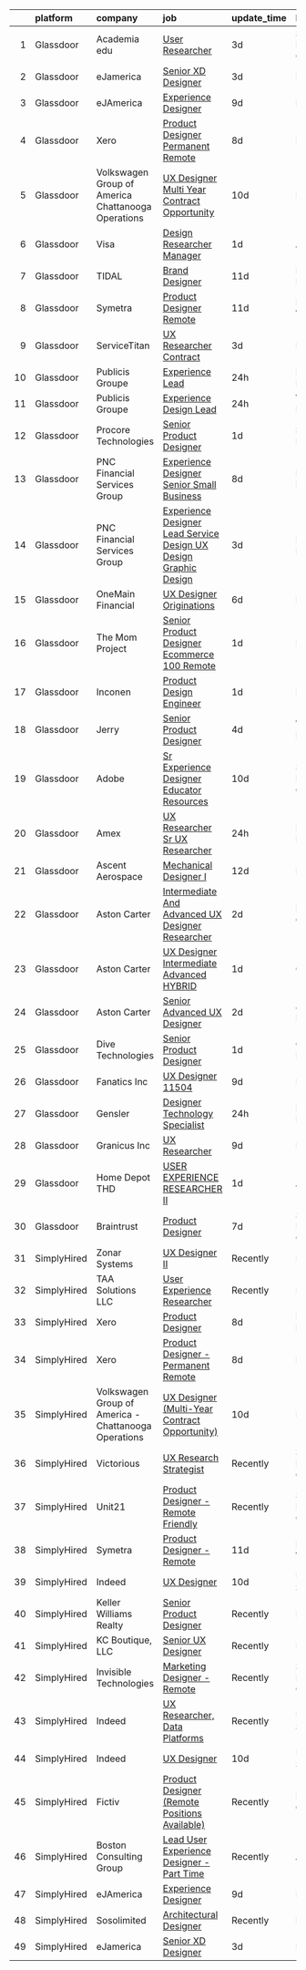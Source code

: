 

|    | platform    | company                                              | job                                                                                                                                                                                                                                                                                                                                                                                                                                                                                                                                                                                                                                                                                                                                                                                                                                                                                                                                                                                                                                                                                                                                                                                                                                                                                                                                                                                                                                                                                                                                                                                                                                                                                                                                                                                                                    | update_time   | location          |
|---:|:------------|:-----------------------------------------------------|:-----------------------------------------------------------------------------------------------------------------------------------------------------------------------------------------------------------------------------------------------------------------------------------------------------------------------------------------------------------------------------------------------------------------------------------------------------------------------------------------------------------------------------------------------------------------------------------------------------------------------------------------------------------------------------------------------------------------------------------------------------------------------------------------------------------------------------------------------------------------------------------------------------------------------------------------------------------------------------------------------------------------------------------------------------------------------------------------------------------------------------------------------------------------------------------------------------------------------------------------------------------------------------------------------------------------------------------------------------------------------------------------------------------------------------------------------------------------------------------------------------------------------------------------------------------------------------------------------------------------------------------------------------------------------------------------------------------------------------------------------------------------------------------------------------------------------|:--------------|:------------------|
|  1 | Glassdoor   | Academia edu                                         | [User Researcher](https://www.glassdoor.com/partner/jobListing.htm?pos=119&ao=1136043&s=58&guid=00000181329bf948a9f36c66b6c934bf&src=GD_JOB_AD&t=SR&vt=w&cs=1_e2b14653&cb=1654411492107&jobListingId=1007910214555&jrtk=3-0-1g4p9nudmr18m801-1g4p9nue3mfra800-2cfd38210a17fdc2-)                                                                                                                                                                                                                                                                                                                                                                                                                                                                                                                                                                                                                                                                                                                                                                                                                                                                                                                                                                                                                                                                                                                                                                                                                                                                                                                                                                                                                                                                                                                                       | 3d            | San Francisco, CA |
|  2 | Glassdoor   | eJamerica                                            | [Senior XD Designer](https://www.glassdoor.com/partner/jobListing.htm?pos=116&ao=1136043&s=58&guid=00000181329bf948a9f36c66b6c934bf&src=GD_JOB_AD&t=SR&vt=w&ea=1&cs=1_1b52f806&cb=1654411492107&jobListingId=1007910259550&jrtk=3-0-1g4p9nudmr18m801-1g4p9nue3mfra800-4de8757ff4c289de-)                                                                                                                                                                                                                                                                                                                                                                                                                                                                                                                                                                                                                                                                                                                                                                                                                                                                                                                                                                                                                                                                                                                                                                                                                                                                                                                                                                                                                                                                                                                               | 3d            | Remote            |
|  3 | Glassdoor   | eJAmerica                                            | [Experience Designer](https://www.glassdoor.com/partner/jobListing.htm?pos=113&ao=1136043&s=58&guid=00000181329bf948a9f36c66b6c934bf&src=GD_JOB_AD&t=SR&vt=w&ea=1&cs=1_8fb8e1c0&cb=1654411492106&jobListingId=1007895205737&jrtk=3-0-1g4p9nudmr18m801-1g4p9nue3mfra800-8c63d353db0b03fc-)                                                                                                                                                                                                                                                                                                                                                                                                                                                                                                                                                                                                                                                                                                                                                                                                                                                                                                                                                                                                                                                                                                                                                                                                                                                                                                                                                                                                                                                                                                                              | 9d            | Remote            |
|  4 | Glassdoor   | Xero                                                 | [Product Designer   Permanent Remote](https://www.glassdoor.com/partner/jobListing.htm?pos=103&ao=1110586&s=58&guid=00000181329bf948a9f36c66b6c934bf&src=GD_JOB_AD&t=SR&vt=w&cs=1_60406b35&cb=1654411492103&jobListingId=1007898486047&cpc=F583A5AE0DDDFE3A&jrtk=3-0-1g4p9nudmr18m801-1g4p9nue3mfra800-f2f100f052777533--6NYlbfkN0COvs0giDBQSZxCgxtGlP9F2rqb7f8qKMvTQKRfo9Z2aBBfdNwhT-PCbca6Tg6UbeNWPOI8UpbUnCP0bRMoor8izCLFcPIohwnjXbM8R6zPXSmSXrDrJSKTfyGTndsF_jFwnqa3Swqi-kSvnrD7H-NEaOZ44T-NVfjfzab5GpcG1xbEPZQwt9F_69UQ6xmQOIAtCamxdLAnzy1EmlDXiI_xywy0TpE3R-gIv4NmRsjhTKPxpM1j5Abkqpdz2CPh95yu4b9XQGhVp0TlBP7O515C9TeXg-L2tvZJyfCD0dNc_1xPAkk47rNIfU-jBHcO8JWlrMdCj7NxD4LDOacF_7oXsSWT_B83NtQTlj08LnFNWb01Gp-p_rEiDlZlTMQhJcGwJwtmpxKMwQfv9ulYOoipUP2EpkPoFaDent16c9yFw97IOMpRG9kdbLKjDww3S7aPKkT5B7nqYFxqsP7XcPidWu9VQrDUBkE5wreVzS4nJEy6CytbgO6QQ_HpTePTbSoZ5Zr_zVaqOkez5wxLKGxBxRkXpw_Zn2PkT9ioFcfc5K5sKqQz_JGKaAB6R8bLKhI%3D)                                                                                                                                                                                                                                                                                                                                                                                                                                                                                                                                                                                                                                                                                                                                                                                                                                                                                | 8d            | Remote            |
|  5 | Glassdoor   | Volkswagen Group of America   Chattanooga Operations | [UX Designer  Multi Year Contract Opportunity ](https://www.glassdoor.com/partner/jobListing.htm?pos=121&ao=1136043&s=58&guid=00000181329bf948a9f36c66b6c934bf&src=GD_JOB_AD&t=SR&vt=w&cs=1_1de63cd9&cb=1654411492107&jobListingId=1007893331255&jrtk=3-0-1g4p9nudmr18m801-1g4p9nue3mfra800-7fbc0297cae1dc83-)                                                                                                                                                                                                                                                                                                                                                                                                                                                                                                                                                                                                                                                                                                                                                                                                                                                                                                                                                                                                                                                                                                                                                                                                                                                                                                                                                                                                                                                                                                         | 10d           | Belmont, CA       |
|  6 | Glassdoor   | Visa                                                 | [Design Researcher Manager](https://www.glassdoor.com/partner/jobListing.htm?pos=127&ao=1136043&s=58&guid=00000181329bf948a9f36c66b6c934bf&src=GD_JOB_AD&t=SR&vt=w&cs=1_b1bf39fe&cb=1654411492107&jobListingId=1007917349849&jrtk=3-0-1g4p9nudmr18m801-1g4p9nue3mfra800-cd4432b7208d9e11-)                                                                                                                                                                                                                                                                                                                                                                                                                                                                                                                                                                                                                                                                                                                                                                                                                                                                                                                                                                                                                                                                                                                                                                                                                                                                                                                                                                                                                                                                                                                             | 1d            | Atlanta, GA       |
|  7 | Glassdoor   | TIDAL                                                | [Brand Designer](https://www.glassdoor.com/partner/jobListing.htm?pos=118&ao=1136043&s=58&guid=00000181329bf948a9f36c66b6c934bf&src=GD_JOB_AD&t=SR&vt=w&cs=1_d39ab44a&cb=1654411492107&jobListingId=1007891097548&jrtk=3-0-1g4p9nudmr18m801-1g4p9nue3mfra800-d0b78174f30ae43e-)                                                                                                                                                                                                                                                                                                                                                                                                                                                                                                                                                                                                                                                                                                                                                                                                                                                                                                                                                                                                                                                                                                                                                                                                                                                                                                                                                                                                                                                                                                                                        | 11d           | New York, NY      |
|  8 | Glassdoor   | Symetra                                              | [Product Designer   Remote](https://www.glassdoor.com/partner/jobListing.htm?pos=106&ao=1110586&s=58&guid=00000181329bf948a9f36c66b6c934bf&src=GD_JOB_AD&t=SR&vt=w&cs=1_ab793fad&cb=1654411492104&jobListingId=1007890104304&cpc=8795CF9063CD573D&jrtk=3-0-1g4p9nudmr18m801-1g4p9nue3mfra800-f8a1560b546af90e--6NYlbfkN0DxLmO7NH_YTtLbOIMvJFqJGEF88__vqD2fZF7JxivJ0azNiCTgnfJhqK52DTe9kl2sy2Dlv6DaoUwtD1lcr_VUFi9zcdkx3Vgtf6Scv7oJRIAsORZZM_Q14PVCLqqJPo9ZaklYuJ7u3dTNUxyS30Tn3zR7Og7ssC3dylhHyexP2mUbLR3MUUK46VIom_2a_AeuqoAs8sROaTQZLYXC5c4ujZeFjFREY_-6mFWdhZPPhLA4cK1OqkFKAA10A7jmeFU2jYfzcKjmwVNRGJDT_JNen7MzjcDVNArNsOHFAxgLBNX84ywzfnsNfPmrZHLGGDeIEb9FKFL4XeEz4ea4RJ-2NDc8Xa5wbBtdX8H3IQDWYQwrUFuP2WFzGxGgSANH1eRsfOoPP7VozsDM3laISWaJ0SX0YADopAIh0wTigQcqg6uKtGj9hsrgWLuPzAj8GtZ2xX8S3TYH79_Kpsr0As_x5b10Rs_Pou8wX8tvr1kjyHhy12chLTcUG0dBeCn8vPW50YyQ91ZOaPR56ngL8IcsVweGgKWQFincrSA6qzHKYuGB7qcQFRQ2rPSmmnMX04pmp3Vn-46T_Q%3D%3D)                                                                                                                                                                                                                                                                                                                                                                                                                                                                                                                                                                                                                                                                                                                                                                                                                                                                            | 11d           | Bellevue, WA      |
|  9 | Glassdoor   | ServiceTitan                                         | [UX Researcher  Contract ](https://www.glassdoor.com/partner/jobListing.htm?pos=125&ao=1136043&s=58&guid=00000181329bf948a9f36c66b6c934bf&src=GD_JOB_AD&t=SR&vt=w&cs=1_2309ed20&cb=1654411492107&jobListingId=1007910956872&jrtk=3-0-1g4p9nudmr18m801-1g4p9nue3mfra800-e0454abc20f9ca76-)                                                                                                                                                                                                                                                                                                                                                                                                                                                                                                                                                                                                                                                                                                                                                                                                                                                                                                                                                                                                                                                                                                                                                                                                                                                                                                                                                                                                                                                                                                                              | 3d            | Remote            |
| 10 | Glassdoor   | Publicis Groupe                                      | [Experience Lead](https://www.glassdoor.com/partner/jobListing.htm?pos=101&ao=1110586&s=58&guid=00000181329bf948a9f36c66b6c934bf&src=GD_JOB_AD&t=SR&vt=w&cs=1_d35d90e1&cb=1654411492103&jobListingId=1007918166408&cpc=5B877AD962FD223B&jrtk=3-0-1g4p9nudmr18m801-1g4p9nue3mfra800-fa75016c06805bbd--6NYlbfkN0D_XFSRfOpY7hhzl86VUrgfgdzYRVdqdkK81Ka1OFk9uvbkATakQEdFxwf6MddDW2ZNPLLnGB6q_kI1kYm_E4xoMz8ZHtbHg71t7MVqkSB4KLSFd2ql4PBY6rDT27Eu0MW0z25hIng6XZuZTRdyPhQHG9a8K_adut38i6Yn-xS5UlzdvG0ljWHp61s4nygVYOmSgy2aF1aNR0VkYrdSoSl3Vmq2fDugOcMduzugpdVr5SHFqoBfoMbApZMg59uvnFV3IjxdBVwVCqjzyLKn947L8AQXwC9PQdHRaVBqCvJzhxQO9hVUYNawkNXC2gzEwtr24Pb7e_AGcAyTOvT3qTjjXIGqadV22DWqKViceDEokN2jxQrt3uPLQchDgkPmyw7HjYOba4vJk6daVBtPo6a0sSIVCAF4tTpa7gRG5ndiwsej2V8tdrAKmJJh8NSjF-iU6ecw7_XpD6E6JoFRBFkekPLCwSOr1IeT9C_poiW1FPznYJ6GUyeCfbWZYGaV4mh-laz_nQObXcr-TQ9P5rFE0eLpP69UthYrZY6rMdwpVo0JsBvMlXNvWLVYQh04VkLAybCvyXci8UJgicPQmiV0)                                                                                                                                                                                                                                                                                                                                                                                                                                                                                                                                                                                                                                                                                                                                                                                                                                                                                  | 24h           | New York, NY      |
| 11 | Glassdoor   | Publicis Groupe                                      | [Experience Design Lead](https://www.glassdoor.com/partner/jobListing.htm?pos=102&ao=1110586&s=58&guid=00000181329bf948a9f36c66b6c934bf&src=GD_JOB_AD&t=SR&vt=w&cs=1_6b670c0f&cb=1654411492103&jobListingId=1007918166230&cpc=7F925F5888094D6A&jrtk=3-0-1g4p9nudmr18m801-1g4p9nue3mfra800-c61814b7dde63797--6NYlbfkN0D_XFSRfOpY7hhzl86VUrgfgdzYRVdqdkK81Ka1OFk9uvbkATakQEdFxwf6MddDW2ZNPLLnGB6q_ghuIVuFUOvcRMzYTtGXWZFIWjivLTnjgSALxiAoG46Wyb8WKE9M7OpAuOoeT6iIcFKftSh_WneDOymbN93uR1tBlPCur7vApX7M3qxQ-1L4222foreXzALkmGjhzxwMG8Q98MetG0aN27lZF5GfYXAmF8rbgHZ404MftYEpx9FHrO3W-NVibWUKOUbd0QJe9MKv0X8mBsAv57ghqjWYhf54RP_Obm_Mui9cGdmlJlER18kcOiIqdxp0TxfmhXwMvOMHymvn2BTvXPepVXjINfjDyGjRosr1Vdp0B-LsR41GckkPMf7jgOqobuNK3q3HrImhflH99UJ00OVnooo1t5AIRpcDO1YoAnm7WpuQZSq-kQoDKUXydCUO6SHmw04QhTo2e8u4hELMvJrTqcr8tYRk1Jc4tXODUXbEy_9ShQQbLxb_Bi5fSgaVTfu-zYRcZN_WFG4pgNT6S7Pk8wUxV06JW_0fc39EWmZHKJbOzgEizcSneje46YK8MQH0760pOvHu8dQKV7hXfq8L2GmmyXTuYhynA_T1_Oz-teCpfn-d2SMWoRiPUUs%3D)                                                                                                                                                                                                                                                                                                                                                                                                                                                                                                                                                                                                                                                                                                                                                                                                                             | 24h           | Washington, DC    |
| 12 | Glassdoor   | Procore Technologies                                 | [Senior Product Designer](https://www.glassdoor.com/partner/jobListing.htm?pos=130&ao=1136043&s=58&guid=00000181329bf948a9f36c66b6c934bf&src=GD_JOB_AD&t=SR&vt=w&ea=1&cs=1_97a082e0&cb=1654411492107&jobListingId=1007917345394&jrtk=3-0-1g4p9nudmr18m801-1g4p9nue3mfra800-b8a4e936e4d00249-)                                                                                                                                                                                                                                                                                                                                                                                                                                                                                                                                                                                                                                                                                                                                                                                                                                                                                                                                                                                                                                                                                                                                                                                                                                                                                                                                                                                                                                                                                                                          | 1d            | Santa Barbara, CA |
| 13 | Glassdoor   | PNC Financial Services Group                         | [Experience Designer Senior   Small Business](https://www.glassdoor.com/partner/jobListing.htm?pos=109&ao=1110586&s=58&guid=00000181329bf948a9f36c66b6c934bf&src=GD_JOB_AD&t=SR&vt=w&cs=1_4aaabb8b&cb=1654411492105&jobListingId=1007898489904&cpc=32EE424DE2B657EB&jrtk=3-0-1g4p9nudmr18m801-1g4p9nue3mfra800-0b6e9458dc5771be--6NYlbfkN0AMofH_6zXbiqn6xehDj89HQNfpf30LHk40Y3Yl5cZTpm-EXukPQNetNbgZyPcaSjnnT3XfE06LtZds3mBsuQ-BTNu2dTGXYDVYwklpSOcmtZA9pi-Ri-NdPDW1bWs5hw4qZOZHt7WUaIbQA38tbSj9ppXgh1lBS-W2OGO5lC8TS7Z2STiij-XAJpmKFjOfKCSRs2qqLWKjM8uKIhPe8yFelcMtqC27EtbFJxfE_FcYKH91oI1UHzG05c9VKHNBcD2XYvqN04xJq7UKmOr1O59grvuznVWBFG7Es5v4zE4mQqJiGDmg9j4Ht4osorooWDuRWNcVmk12sPGytW5WOVd3JJ6xhhkj8k_D3Kj8ZGExJMPwQ6hPoId-eXd7rpF9_lmJgTfTSganrnEfx3Y08rGQ1zXEpYgyD7Khl0RjU8sMiewd0C5FDsE6Bp-3yg_4oFvzOcBC00Vfg6BBuxrP6pB_azQXSJgLAIgKfoZTsxWzwzuwUUZ0cbKsvMA2FyMNEG2sg482_Mbvehz_qrLCMSYF4dbTdFjqBsR9D7wA7adukP8nFs6NNU8jsNpF7GFuY8NZtZxAp3OfMzZ-E_9aoCu0J0onUrV0fCOVknKg_K4uoVFt4GrQUVzsJOjWfXT0C_YjYutSW42hEYuan9N4lHw2EUtoCNRoLC4VMRi3rs2i7PjsFKCvYXfNXx3uOFTq2d98Abv0xCVibTXJ9nYxIWAKZgL7pkt8BtGKSCn_-zmOgwxTIlMgs5CPS4PhJ9aRw-rIu2ra4lHazJlVZOIOYUJ2ri2MZJ1qQQxgcTbXTtsWYA6FslaAzaglf8qlkuoiQdIJsbvdZiBgXjnpdm_dZpbyTg2hcV-DrVyzjxtwLIEpf2q0O-q_LHh5WD8c9Z0AXzrHC8Q7ihpVXgvot-sTCoq0nUhqnBD6gYxxe2Q5d3JGHv07KHye5tyrQrxR25vEnRRr1tVV5pKrHPxGzYlxmU5RW4LhgAzCF1e_QXvqB2FklhRvR_BULkOP4J4knnSaRg5KrAlHJJr-UHvd6Ch4NLTHeeSd_7_eynXCwftLvKJ_mu-hQcnEFRfzMCoXX6xGokHHwaSewYlaCvhcqSW31iTSvv8MgQeuj34Yxas-X5jReT7hhVlo1GE8T1I0kwrKukRBwp4X2E-nV1c0nSDOShWZE-YI4Y8sOJnBEVNW655CAi7i9huapGD1QqURXNsv1UO8gXnX9gsKfL6bQv64SP-u53Btewjz34bB5FwNR5EhafQoPcZhSGWUXoktakxo6FGEAVk5-gNOigBL1Oc10B0NR9m7Q7a_dyc%3D)                                                                                                        | 8d            | Pittsburgh, PA    |
| 14 | Glassdoor   | PNC Financial Services Group                         | [Experience Designer Lead  Service Design  UX Design  Graphic Design ](https://www.glassdoor.com/partner/jobListing.htm?pos=108&ao=1110586&s=58&guid=00000181329bf948a9f36c66b6c934bf&src=GD_JOB_AD&t=SR&vt=w&cs=1_17ec2402&cb=1654411492104&jobListingId=1007909811222&cpc=9DC6E4D8324653EE&jrtk=3-0-1g4p9nudmr18m801-1g4p9nue3mfra800-f660ea2f247f7b44--6NYlbfkN0AMofH_6zXbiqn6xehDj89HQNfpf30LHk40Y3Yl5cZTpm-EXukPQNetNbgZyPcaSjlzxCjcqXpKjNzFi0IcXlGD241zTaxqoQYUoaBXR3HfkTEeYfcMe6mgGVv8b7Z7Z-e-b1tUQysCOVcpEj16Nz-3xJv0FT6HCsL90pBUWEmhNaxqdti5aetl9LXXMui5yfFXYlx5fJ3DjISG9e_C2zV41A8i9f8ww_3P4YrG_EG9pBbJlC74ntm_Z6kWJe3fsU3JNR-j3crujJ8vKG_Zhf_JIAi1-Z2jgOkpK-7a7n14nZKj1DAUgcNZ1oAY8ZtkUGJLVa_T1_qSN6-Grlr5cIu09x6MC8FYxKD0viDcyQ7hr0PZv2ens0bb-kuoaQ1oSP37BCwYq5ygMiMEN4JUTFyp1Of6eN4Y6DkrghtD62Or5RhoVhwjXQNMxYDT6xy1_ajcPSauEvbNtMjvbS1nG4YTPWjSqDcy925W5LlPEbCVEQFQZMG5plqkqZe2KciFHJZUa_tQeWIvi0tHAB0UfmYddZk9TuC04-nQOFCraMveCyCYpfSttpPl4QPJUcqL8sjvj-RqtJ1u61s4E5IcnVNg62M3il2jakibnKJ9nw8cpnNW7DDxrqD2DdoZ-l8s3z1fUruubdLaUKQYWi0vprdD2yqcful-3DjBd8UGT_LyWLuPA7YdTzH6miXqE4TR2oMXN8Uln9bmHWjaZ8jy-gE7CQbAv9SOODn798BdCryDunNN0YB7OgQ4356KfxHCQK05atcFUfOkoDnDZSwUJfPXW3MA3LydAeduQ2waZMjm5-tqmKvRc82wqoruv29GHRi3e27UddLuIdaJIK-51kZyIS3U0pkIKbAlrB0zn7_qAcLJfp67i8tf25dnTMVJRQ0IytwcVzs4WtQIwR-CeH0_wzaVV9GRvCk0T2fRL77i1jOEQEh9yaWS8B8sWrTdtVHAEqwt0Qte0ib35iw4qpTdJjIu4PhxaSIbSCV5A18mq95rzhaQL6dFj6nswLqNEMOB2rxJcPNwBEHN59YSwEq1pULaOqsHtEsvo8rTg_yFao2tne-A5Sdm8_Yk3daSERwmyRJjS6e8ViiWLSfVBmHJo6JEsHJla4d5nwROhHCl267iglIEPcdQmAw26CoHoDJCfBC6k6XNG5JyvOvz8knXNzknMBpHbkcJK4pV3yITTKonbK7H25jTpCi7ja0quA719pYnPFSGrvKTqem1vFHyWFVWmmcoXM45pCHitFNZk2xDHeTfJ_meyQ-uF-QkEZvK6XFcxoyc5zBHjoGPSZwKlRxU18W1jvml_AgMhreDokqROzXOrbBNm9T0cqiGshpTEPORw1h7zQe_axKadqTRqk4h0J6PPrOz_O_7pFdSpA%3D%3D) | 3d            | Pittsburgh, PA    |
| 15 | Glassdoor   | OneMain Financial                                    | [UX Designer   Originations](https://www.glassdoor.com/partner/jobListing.htm?pos=104&ao=1110586&s=58&guid=00000181329bf948a9f36c66b6c934bf&src=GD_JOB_AD&t=SR&vt=w&cs=1_59255c47&cb=1654411492104&jobListingId=1007901618504&cpc=5C70DC7FEE0D01B1&jrtk=3-0-1g4p9nudmr18m801-1g4p9nue3mfra800-c4dfa65c31e2c5ef--6NYlbfkN0Bjlu5n-gv5HO0Uw8oUWkLCzq7-4ueCq4bqHo-b0jTNgEo79qTxKEF1eiLEZ0uE3qcIjnOdlfvcx0pE-8UkqQdVr0sN_Ny3r9yAhO8-TDMk9ATEvxsclmM-D0tC8vstXNFqBIOsTMV5PuTi-RjlmQnprT6QhWkiwGS3ZnVxWYGq5JMiRCnMZsfzottt9YSbilxvElRPmzG3XIjOGjgZVBjW6YM1B9ZtAieEqf0pdJgMswc4l_GXbeXc6s5-1ytKTn9atW4vG4ypn09lGL44Um-Os0GRMhq2r35VZ6sCzidhsG0a6xiei8YlBZkV01PZV-pkB9Ck7GEArmKVEiN4aw7ZVgwr8JQBZLQX7TrFlWXl_nOMsByz-d4Z9VxHq99gQNt0zKUwYFoRa5MLyh5k5h4nz7Nq8b9bV-NPzinVSAvhxVLodQkKOCIXnkkkWACnnOA%3D)                                                                                                                                                                                                                                                                                                                                                                                                                                                                                                                                                                                                                                                                                                                                                                                                                                                                                                                                                                                                                         | 6d            | Dallas, TX        |
| 16 | Glassdoor   | The Mom Project                                      | [Senior Product Designer  Ecommerce  100  Remote ](https://www.glassdoor.com/partner/jobListing.htm?pos=105&ao=1110586&s=58&guid=00000181329bf948a9f36c66b6c934bf&src=GD_JOB_AD&t=SR&vt=w&cs=1_2008a730&cb=1654411492104&jobListingId=1007916631797&cpc=B101C867B3EF2D75&jrtk=3-0-1g4p9nudmr18m801-1g4p9nue3mfra800-5dc217c156d2c160--6NYlbfkN0BDp_epf89aHDQhKpPegNJQ_ldQpEFZQsM9OcONMGxWx6pU56EKHF58QjVdAUvn2gUtaHUX3eLkJUiJQbi6OaBCyzUet3Z3d50_CjC2tXwtJcpx5M_a7xHbrE0_NT1JBo_I04700zYR1GArHt4e4I2AyoeFWxNoCyUlXVVhu8DkOuV_rtohP-yk92_W_H3hudTq6NTe3_FxOWNtpGvqWvnKhhH3sRtag81KXtUp9ciWofkFmnd8L39DonJO7zxnwgU8qSWSG1C965IO9ch5_5o8Q7d1Nqc5wcg9sN4BmchdXV8On5bjU0eNwptw6FCal3bJ6rnGQkMWESkmh3cUmJauI31OWtejwBDFyW9H9--FI4evOiUwYD1SBOoBb4ZOgzrZ02v93qYhwxR_aQT5H1UowlCVWBh_bXxxUJMs_ZbXN3g58Li64yhpXMKlvnHV2YLJDf4drZbyHyOkafbv_PrKhZmzFkwJrMYiGXl0fZtxEr8BN6XAq3nDAsuFPcq4zQlZwUoWgYcEH4PEKL-OVvkf4UlyEBv1FSW2iYVMzuqt3cvGdKRfBrWRytpFZ-jb2ZYp8r2G5eYELQ%3D%3D)                                                                                                                                                                                                                                                                                                                                                                                                                                                                                                                                                                                                                                                                                                                                                                                                                                                     | 1d            | Remote            |
| 17 | Glassdoor   | Inconen                                              | [Product Design Engineer](https://www.glassdoor.com/partner/jobListing.htm?pos=107&ao=1110586&s=58&guid=00000181329bf948a9f36c66b6c934bf&src=GD_JOB_AD&t=SR&vt=w&ea=1&cs=1_7b3e7aeb&cb=1654411492105&jobListingId=1007916221903&cpc=C4A69CCDBB3B9599&jrtk=3-0-1g4p9nudmr18m801-1g4p9nue3mfra800-0898e459a227f9a5--6NYlbfkN0A2eiDHKGU7U6rrrQKCgBk6jrNP68ReN3vHrO7ZLZ1sngQv2h8fBEee2rI4peH_rya-nkxawRXnsBe4Jh5Kf48rv9uriRJMFdDcjy68yFf7PLSVDn7c95O6C6bg0Yh69YcPPfWCNGqGHqshm1lCdZqEzrHor5FJb2eTEGZUbZpAi0eXl0lKWycT0jSzs-OP7FcD4NR81RQ_b8HLjHNUp2XrAR-FmzLSgOYJK_R737vwIbUNRwWhUKm-CyZQ-vH_RKlV2Q6gvSbW_NRuYwMgj9qd1pkvT27LSmHCmhhPqVoCFTt0yPZvDU1TYQK7RnVg6419m8uZjECq9m1pC43Nw53IlPFzZoAoSxE4wTBjOji5lXGILwaHApO245FOucD5xB6wRcS7w3gH1C6RveIAuISjQk1M1x0uimhMWvCG7UhNJQQVP7Jwo9rb41tkVaAmE9eGnulVTWoMYA3BuVzSYomGeu6x1ilWtJKr85Nezi-pepBsmFbR8pHAoWNWoIPya5K4EccAjs7rrw%3D%3D)                                                                                                                                                                                                                                                                                                                                                                                                                                                                                                                                                                                                                                                                                                                                                                                                                                                                                                                                         | 1d            | Remote            |
| 18 | Glassdoor   | Jerry                                                | [Senior Product Designer](https://www.glassdoor.com/partner/jobListing.htm?pos=124&ao=1136043&s=58&guid=00000181329bf948a9f36c66b6c934bf&src=GD_JOB_AD&t=SR&vt=w&ea=1&cs=1_3e3795f9&cb=1654411492107&jobListingId=1007907523365&jrtk=3-0-1g4p9nudmr18m801-1g4p9nue3mfra800-6bb72da35d691644-)                                                                                                                                                                                                                                                                                                                                                                                                                                                                                                                                                                                                                                                                                                                                                                                                                                                                                                                                                                                                                                                                                                                                                                                                                                                                                                                                                                                                                                                                                                                          | 4d            | Washington, DC    |
| 19 | Glassdoor   | Adobe                                                | [Sr Experience Designer  Educator Resources](https://www.glassdoor.com/partner/jobListing.htm?pos=120&ao=1136043&s=58&guid=00000181329bf948a9f36c66b6c934bf&src=GD_JOB_AD&t=SR&vt=w&cs=1_26b43b79&cb=1654411492107&jobListingId=1007893244933&jrtk=3-0-1g4p9nudmr18m801-1g4p9nue3mfra800-cd94bf536e4bf0d1-)                                                                                                                                                                                                                                                                                                                                                                                                                                                                                                                                                                                                                                                                                                                                                                                                                                                                                                                                                                                                                                                                                                                                                                                                                                                                                                                                                                                                                                                                                                            | 10d           | San Francisco, CA |
| 20 | Glassdoor   | Amex                                                 | [UX Researcher Sr  UX Researcher](https://www.glassdoor.com/partner/jobListing.htm?pos=122&ao=1136043&s=58&guid=00000181329bf948a9f36c66b6c934bf&src=GD_JOB_AD&t=SR&vt=w&cs=1_1c667a72&cb=1654411492107&jobListingId=1007917582523&jrtk=3-0-1g4p9nudmr18m801-1g4p9nue3mfra800-611c4c50716ab3bf-)                                                                                                                                                                                                                                                                                                                                                                                                                                                                                                                                                                                                                                                                                                                                                                                                                                                                                                                                                                                                                                                                                                                                                                                                                                                                                                                                                                                                                                                                                                                       | 24h           | New York, NY      |
| 21 | Glassdoor   | Ascent Aerospace                                     | [Mechanical Designer I](https://www.glassdoor.com/partner/jobListing.htm?pos=114&ao=1136043&s=58&guid=00000181329bf948a9f36c66b6c934bf&src=GD_JOB_AD&t=SR&vt=w&cs=1_aee77358&cb=1654411492107&jobListingId=1007886866825&jrtk=3-0-1g4p9nudmr18m801-1g4p9nue3mfra800-a0e68a1a559d28e1-)                                                                                                                                                                                                                                                                                                                                                                                                                                                                                                                                                                                                                                                                                                                                                                                                                                                                                                                                                                                                                                                                                                                                                                                                                                                                                                                                                                                                                                                                                                                                 | 12d           | Macomb, MI        |
| 22 | Glassdoor   | Aston Carter                                         | [Intermediate And Advanced UX Designer Researcher](https://www.glassdoor.com/partner/jobListing.htm?pos=111&ao=1110586&s=58&guid=00000181329bf948a9f36c66b6c934bf&src=GD_JOB_AD&t=SR&vt=w&ea=1&cs=1_ad601b95&cb=1654411492107&jobListingId=1007913636836&cpc=F41FEAB56D215062&jrtk=3-0-1g4p9nudmr18m801-1g4p9nue3mfra800-f29a793ba6cf72c4--6NYlbfkN0ChYVx_I3yfZ_JDY3EFoivtqvi_stwnZ_kRt8Dowt_l_d1ydueao4NEv8X4QANiVn-3m1rO4N4alfoxwDy2MhY3I9z-Vsv88wuFKxIGKs1DlQiavmN-PGJ5C8UsKFakmiPohvLrDkPlzRcNlNhX6c7BkALUB8VtiogBvJxluKKCQFnowJ3yhxm5SyaEamEHcapADmwBW0yxDgC3cJSr6gKK62VS0mGyNJ0gGDdONGsgq6AmKBKyaHVO6F2UubQ3yn1vxfwI3LmHOAdUN7rU9kaJEiG2kmB0nwp0NS3HejsTTnrn9MxU4FLZsnkq_ZAySmaR2GrpR9uGPX3_XNFoEbSw1DJGOGLEjELPjSi-vuHGa6FghJi2UWPIP1OrZcABMnJwh5fU6dtLQA5-PAQb6YFHyKWPXLEhZ9BrcM6k4nBkmJQF_ySvz-z66ysp-v1KOaD7FmZCgfpRKkA2hdm2xOTOUuDgNFUAb7PSq5tUcoDt1e8q1plAYp0iK7KK6Y_5los6GClH5CYMIWGaRhCv9T7tbCmlQfl51ZioMfbd_Klqd9Ag6R8aJx3GmZ5s2zPNkJ1pyDbOvkYsfbTEVGZZS1XftH1qkquSkN8dN105fxGZ_mCOZN1De7-_clVz0YX2foxUJKpdSi6jqird0Aw7MFtY9JdlF0llNwiiIbJgm_C-h2-2gx_6IhIAXI8ooullHAZ2A9IBY0csWNGH2rDjma0qMWXC9FudbBQWDzqvP_zMc8WRgQ3TUHRjRgqH_Na18177U4cH5x9UE40Tr8LHh1Z03rM8kxAhB5E5jPstI2HyF-T21s2yxNs7RnKzm4__MDrz2LnrnBkezVMrE9lqAfRy3KwSY7cliJeNtupebD_c7gEMHfWBmCIZg4F-ZC1U6ndExRnYZEXm6X1_BEr2GqL2HBbvM-TWzxMNVeclevK8mdHzHatEcR6I8h447NZKsacpLWYmWelnPA%3D%3D)                                                                                                                                                                                                                                                                                                                                                                                                                                                | 2d            | Palo Alto, CA     |
| 23 | Glassdoor   | Aston Carter                                         | [UX Designer Intermediate   Advanced  HYBRID ](https://www.glassdoor.com/partner/jobListing.htm?pos=110&ao=1110586&s=58&guid=00000181329bf948a9f36c66b6c934bf&src=GD_JOB_AD&t=SR&vt=w&ea=1&cs=1_d1a3e361&cb=1654411492106&jobListingId=1007917055240&cpc=451933188B21919D&jrtk=3-0-1g4p9nudmr18m801-1g4p9nue3mfra800-3c3bd74d3ff4865f--6NYlbfkN0ChYVx_I3yfZ_JDY3EFoivtqvi_stwnZ_kRt8Dowt_l_d1ydueao4NEv8X4QANiVn-_jbvL8o8tGf6KOgQDwYBuVyPSkvySUAaQDZttdGEeRVi_kaSdBf9Le9jy8ohNrxB96bxRa_3tNOuapmZpWUHwwW5pBi5VGbxLFt7aRCwAhODIxqhOZ0sURq8RaVCV7Wjl9JbEvrNgJEmvvFhKi9DAOeA8EPm3QLg8bP1FiqkS4kbTFP9N9SNuNFOTRTYjlirYrQiYIeGDA_kPZ_gaZHqz8CrFkoUK2eXJn3uk-yl0zG4fRm5TdW9aKSKOF6c0MnmEjCwex6WIUDSkxF2UHebbbztpdL_NU76CBjDZ4-TtFz9m8RRsWrVoy-UOSIhE-_luzGYJpvL8t7WYeIPqJLEzLv3eHS86yAMrVJ8F6pAFAYMX3j-VVOiUoiZSvUpa8Li-y5RLI9-Vo3yafiQu1FBGPjYCbzQolV7IuMeQMeFu93dFHc290C6W_mnA6DMywml7o4pxg4mRtp3QxBfQ7uJ9bjkKr3vp1tP6yb68GJO-gfwqPWZNPRcYEvZl8DSvT0vZpkwPTO7fVy2hUB_MTxVciXk8gbcLZQSW4MWX-WsZSwHsiyTMLK4ApiTMiZM16H4WtcwQQGBQg-WgViiu7ajbx9_cHZrYaIOiB-vcp4UglrSCUowj2H0i_k4wzHoqWZCqw3bFSXZXWjxOeXzdtCBUEhBgFaPk2uy7jQgxyhjKDa8o6V3mIRHb34UgVv5r7ffRQNNHSAtpJSnEQ_JzpvagDSIeVYOMNU8x8JrH27Rr2_DzI_Ifr0KtzshWiQQITtE_omORCmMevx3TTKxv8wM1u-TCdvCUQRHOabvprFP7Q7me29oa7HH65Ys5DL2pP02mutX7UlDn4w5yZrg5OB3BnBa8NuuEJGGKwENwG1ZQ1JaG2iczCtiH2NvlvJrmwsVoAyDuCdyMLg%3D%3D)                                                                                                                                                                                                                                                                                                                                                                                                                                                    | 1d            | Chicago, IL       |
| 24 | Glassdoor   | Aston Carter                                         | [Senior Advanced UX Designer](https://www.glassdoor.com/partner/jobListing.htm?pos=112&ao=1110586&s=58&guid=00000181329bf948a9f36c66b6c934bf&src=GD_JOB_AD&t=SR&vt=w&ea=1&cs=1_65631415&cb=1654411492106&jobListingId=1007913636871&cpc=2CAED5C921A5F994&jrtk=3-0-1g4p9nudmr18m801-1g4p9nue3mfra800-63f807c7947af261--6NYlbfkN0ChYVx_I3yfZ_JDY3EFoivtqvi_stwnZ_kRt8Dowt_l_d1ydueao4NEv8X4QANiVn-3m1rO4N4alaVhOcLO2bHLpK_qSk5nADMz_jkqNzMkEtCinK1BIG2ohrkbXKFnFPFncrnFj2Zb9NEQGKnxtzj_8RccoxS3W6MEAGJ7l2D8PIUO9T1AsPzR_HFOgdwn0zSJFF9VMpGwprxDWD4t_Jj6KxJBC39XYLLLg_4-L5bdGPdXDNm1Izwp66q6xkHdlqBlQSsi2wmABkrv1BBz9pTHgIvSi6QAaUDBxPDSJm7Stao5aJ3Ux30pmsaWWJh8JG0Kywa2g5NaO94fPnKVB--lNbv09Uo1Ozti6hT3zyLZ_EhXgn4K0GBU09pXqNseaym5SE2NKjDfjDn0BaTY2Ibihcr7iv-H5v7b0Bpn4Ry0k8-Mo0bkP1QtyqwINUTLRIEobTvE_EzNLfbXSDAuJOEH3PfDJ6AYAJ1GemxfUu6dNadOtaQ6EZ5NssdwFl-BnnaYk-4ObHF-4YK1Zfo66zUx2UOe-mY25hlrj5SC7bK8nvVSM-JwHRQKyv2aGznOMfBLJDk-h3aZJO2Alm5dNMQBTPvQKvLy1BwLb26n6XtxX6fZUt3RDZI2bE2jV4fLq_GexN5cK2LZd4O8Kmgv21wEI9L5PjHIeLcVlAjW3Z31ge6V6OR6GzPISrlnICqwWxdqmPf3vUGvJw_drJ2l7W5psvD68lQoc9UiyDl4uP5D70TNfUOQPhkBufXsa8G_LXzDZyksrvdycXmmk3G3nMFIp1lXpy5X7Wk1YB8Re5VpBt1H9-JPoCyMmF4Ry4xRKWotzpagfTX0Grp8TS8dpq5Xddehuxl7-doPjr6-RmGlC8KWXgzeJJpytc6K27GkLxUqFng0eNBVr7E14ILfpP3GICjZj0APMlHxwKmaMcq-9pUbYFVJEHgCJkmdyHVCUiqw6DxoBb7VjA%3D%3D)                                                                                                                                                                                                                                                                                                                                                                                                                                                                     | 2d            | Jersey City, NJ   |
| 25 | Glassdoor   | Dive Technologies                                    | [Senior Product Designer](https://www.glassdoor.com/partner/jobListing.htm?pos=129&ao=1136043&s=58&guid=00000181329bf948a9f36c66b6c934bf&src=GD_JOB_AD&t=SR&vt=w&cs=1_722c5de3&cb=1654411492107&jobListingId=1007915590849&jrtk=3-0-1g4p9nudmr18m801-1g4p9nue3mfra800-3aea81dc1dbecf0f-)                                                                                                                                                                                                                                                                                                                                                                                                                                                                                                                                                                                                                                                                                                                                                                                                                                                                                                                                                                                                                                                                                                                                                                                                                                                                                                                                                                                                                                                                                                                               | 1d            | Costa Mesa, CA    |
| 26 | Glassdoor   | Fanatics Inc                                         | [UX Designer    11504](https://www.glassdoor.com/partner/jobListing.htm?pos=115&ao=1136043&s=58&guid=00000181329bf948a9f36c66b6c934bf&src=GD_JOB_AD&t=SR&vt=w&cs=1_8887aaed&cb=1654411492107&jobListingId=1007895831096&jrtk=3-0-1g4p9nudmr18m801-1g4p9nue3mfra800-add5d0e7e691f44f-)                                                                                                                                                                                                                                                                                                                                                                                                                                                                                                                                                                                                                                                                                                                                                                                                                                                                                                                                                                                                                                                                                                                                                                                                                                                                                                                                                                                                                                                                                                                                  | 9d            | Remote            |
| 27 | Glassdoor   | Gensler                                              | [Designer Technology Specialist](https://www.glassdoor.com/partner/jobListing.htm?pos=128&ao=1136043&s=58&guid=00000181329bf948a9f36c66b6c934bf&src=GD_JOB_AD&t=SR&vt=w&cs=1_63d64633&cb=1654411492107&jobListingId=1007917542324&jrtk=3-0-1g4p9nudmr18m801-1g4p9nue3mfra800-f7627c12d413dfa5-)                                                                                                                                                                                                                                                                                                                                                                                                                                                                                                                                                                                                                                                                                                                                                                                                                                                                                                                                                                                                                                                                                                                                                                                                                                                                                                                                                                                                                                                                                                                        | 24h           | Las Vegas, NV     |
| 28 | Glassdoor   | Granicus Inc                                         | [UX Researcher](https://www.glassdoor.com/partner/jobListing.htm?pos=123&ao=1136043&s=58&guid=00000181329bf948a9f36c66b6c934bf&src=GD_JOB_AD&t=SR&vt=w&cs=1_821edeb8&cb=1654411492107&jobListingId=1007895684362&jrtk=3-0-1g4p9nudmr18m801-1g4p9nue3mfra800-73036ea470c15b20-)                                                                                                                                                                                                                                                                                                                                                                                                                                                                                                                                                                                                                                                                                                                                                                                                                                                                                                                                                                                                                                                                                                                                                                                                                                                                                                                                                                                                                                                                                                                                         | 9d            | Remote            |
| 29 | Glassdoor   | Home Depot   THD                                     | [USER EXPERIENCE RESEARCHER II](https://www.glassdoor.com/partner/jobListing.htm?pos=126&ao=1136043&s=58&guid=00000181329bf948a9f36c66b6c934bf&src=GD_JOB_AD&t=SR&vt=w&cs=1_c7cc7ae4&cb=1654411492107&jobListingId=1007916312296&jrtk=3-0-1g4p9nudmr18m801-1g4p9nue3mfra800-4d4eeb5378b0fa9e-)                                                                                                                                                                                                                                                                                                                                                                                                                                                                                                                                                                                                                                                                                                                                                                                                                                                                                                                                                                                                                                                                                                                                                                                                                                                                                                                                                                                                                                                                                                                         | 1d            | Atlanta, GA       |
| 30 | Glassdoor   | Braintrust                                           | [Product Designer](https://www.glassdoor.com/partner/jobListing.htm?pos=117&ao=1136043&s=58&guid=00000181329bf948a9f36c66b6c934bf&src=GD_JOB_AD&t=SR&vt=w&ea=1&cs=1_5a7ea753&cb=1654411492107&jobListingId=1007899902384&jrtk=3-0-1g4p9nudmr18m801-1g4p9nue3mfra800-ed1413bec79b9091-)                                                                                                                                                                                                                                                                                                                                                                                                                                                                                                                                                                                                                                                                                                                                                                                                                                                                                                                                                                                                                                                                                                                                                                                                                                                                                                                                                                                                                                                                                                                                 | 7d            | San Francisco, CA |
| 31 | SimplyHired | Zonar Systems                                        | [UX Designer II](https://www.simplyhired.com/job/T_6SbNfXD9l6PlLnkufxctSL3x4SLD_O-sO-t-_MyxCOgDqMHz4JiA?q=generative+designer)                                                                                                                                                                                                                                                                                                                                                                                                                                                                                                                                                                                                                                                                                                                                                                                                                                                                                                                                                                                                                                                                                                                                                                                                                                                                                                                                                                                                                                                                                                                                                                                                                                                                                         | Recently      | Remote            |
| 32 | SimplyHired | TAA Solutions LLC                                    | [User Experience Researcher](https://www.simplyhired.com/job/wjoRPGlrDeWkwlRaEqq_Gym5MqB4Ek7dmQOcEA4GA9mm5VlldUhxnQ?q=generative+designer)                                                                                                                                                                                                                                                                                                                                                                                                                                                                                                                                                                                                                                                                                                                                                                                                                                                                                                                                                                                                                                                                                                                                                                                                                                                                                                                                                                                                                                                                                                                                                                                                                                                                             | Recently      | Remote            |
| 33 | SimplyHired | Xero                                                 | [Product Designer](https://www.simplyhired.com/job/JZHhONnCJ-faHo-GeUgGdSwrHuGwhnYt9sd0NRKOI1M15yLpQamHwA?q=generative+designer)                                                                                                                                                                                                                                                                                                                                                                                                                                                                                                                                                                                                                                                                                                                                                                                                                                                                                                                                                                                                                                                                                                                                                                                                                                                                                                                                                                                                                                                                                                                                                                                                                                                                                       | 8d            | New York, NY      |
| 34 | SimplyHired | Xero                                                 | [Product Designer - Permanent Remote](https://www.simplyhired.com/job/K1mMEySX_5En41yC8hmkSVPppCHOvbNbjXzAaQ-BtdZcHUJ3z1V--Q?q=generative+designer)                                                                                                                                                                                                                                                                                                                                                                                                                                                                                                                                                                                                                                                                                                                                                                                                                                                                                                                                                                                                                                                                                                                                                                                                                                                                                                                                                                                                                                                                                                                                                                                                                                                                    | 8d            | Remote            |
| 35 | SimplyHired | Volkswagen Group of America - Chattanooga Operations | [UX Designer (Multi-Year Contract Opportunity)](https://www.simplyhired.com/job/hF-h6zYA9Mc_e3yfDjwofdJhdUSzlWW3XPDkJ8c4wi7mQXKjPC-Yqg?q=generative+designer)                                                                                                                                                                                                                                                                                                                                                                                                                                                                                                                                                                                                                                                                                                                                                                                                                                                                                                                                                                                                                                                                                                                                                                                                                                                                                                                                                                                                                                                                                                                                                                                                                                                          | 10d           | Belmont, CA       |
| 36 | SimplyHired | Victorious                                           | [UX Research Strategist](https://www.simplyhired.com/job/wM1mSVIuxP0arBEEKEw8upAoF8Xe5Acczq07ovKTO2SmSKpOzI99eA?q=generative+designer)                                                                                                                                                                                                                                                                                                                                                                                                                                                                                                                                                                                                                                                                                                                                                                                                                                                                                                                                                                                                                                                                                                                                                                                                                                                                                                                                                                                                                                                                                                                                                                                                                                                                                 | Recently      | San Francisco, CA |
| 37 | SimplyHired | Unit21                                               | [Product Designer - Remote Friendly](https://www.simplyhired.com/job/2r8bJqzTvMNZBKIGTK4yjPXXwG4dKeGkFISHy-5decpnxkg2aS-eJQ?q=generative+designer)                                                                                                                                                                                                                                                                                                                                                                                                                                                                                                                                                                                                                                                                                                                                                                                                                                                                                                                                                                                                                                                                                                                                                                                                                                                                                                                                                                                                                                                                                                                                                                                                                                                                     | Recently      | San Francisco, CA |
| 38 | SimplyHired | Symetra                                              | [Product Designer - Remote](https://www.simplyhired.com/job/hSkWjaWMYgFhCFQx-vz3tfIowyPuP4lujgWiB5HyDVHP--PC0XA9tQ?q=generative+designer)                                                                                                                                                                                                                                                                                                                                                                                                                                                                                                                                                                                                                                                                                                                                                                                                                                                                                                                                                                                                                                                                                                                                                                                                                                                                                                                                                                                                                                                                                                                                                                                                                                                                              | 11d           | Bellevue, WA      |
| 39 | SimplyHired | Indeed                                               | [UX Designer](https://www.simplyhired.com/job/7GiZIE7D3Vdy_WwQaWJKRxT3iPyT6Rqzli4Zo5eTP3IEz4tsOt1bKA?q=generative+designer)                                                                                                                                                                                                                                                                                                                                                                                                                                                                                                                                                                                                                                                                                                                                                                                                                                                                                                                                                                                                                                                                                                                                                                                                                                                                                                                                                                                                                                                                                                                                                                                                                                                                                            | 10d           | United States     |
| 40 | SimplyHired | Keller Williams Realty                               | [Senior Product Designer](https://www.simplyhired.com/job/j0nyWMRNxtcQstMHVo3bfqDjeJws-b_GqlnSDyYB7lIYlZcptTnnBQ?q=generative+designer)                                                                                                                                                                                                                                                                                                                                                                                                                                                                                                                                                                                                                                                                                                                                                                                                                                                                                                                                                                                                                                                                                                                                                                                                                                                                                                                                                                                                                                                                                                                                                                                                                                                                                | Recently      | Remote            |
| 41 | SimplyHired | KC Boutique, LLC                                     | [Senior UX Designer](https://www.simplyhired.com/job/sTkCeulySiKW3xPTaxgijGgEc9YdwBMmg4l9xDg7O-7LV1soOIgQnw?q=generative+designer)                                                                                                                                                                                                                                                                                                                                                                                                                                                                                                                                                                                                                                                                                                                                                                                                                                                                                                                                                                                                                                                                                                                                                                                                                                                                                                                                                                                                                                                                                                                                                                                                                                                                                     | Recently      | Remote            |
| 42 | SimplyHired | Invisible Technologies                               | [Marketing Designer - Remote](https://www.simplyhired.com/job/1tPXjL1Vb10h3M7knZ6sf76iOmhVHdjti4d8SYxOVQ-se609DiFLZw?q=generative+designer)                                                                                                                                                                                                                                                                                                                                                                                                                                                                                                                                                                                                                                                                                                                                                                                                                                                                                                                                                                                                                                                                                                                                                                                                                                                                                                                                                                                                                                                                                                                                                                                                                                                                            | Recently      | San Francisco, CA |
| 43 | SimplyHired | Indeed                                               | [UX Researcher, Data Platforms](https://www.simplyhired.com/job/QU3h53HGAzl8U2JCOaMe0N78-MD8oolYvD5RjHui1LBOCWzQw4QNLw?q=generative+designer)                                                                                                                                                                                                                                                                                                                                                                                                                                                                                                                                                                                                                                                                                                                                                                                                                                                                                                                                                                                                                                                                                                                                                                                                                                                                                                                                                                                                                                                                                                                                                                                                                                                                          | Recently      | United States     |
| 44 | SimplyHired | Indeed                                               | [UX Designer](https://www.simplyhired.com/job/7GiZIE7D3Vdy_WwQaWJKRxT3iPyT6Rqzli4Zo5eTP3IEz4tsOt1bKA?q=generative+designer)                                                                                                                                                                                                                                                                                                                                                                                                                                                                                                                                                                                                                                                                                                                                                                                                                                                                                                                                                                                                                                                                                                                                                                                                                                                                                                                                                                                                                                                                                                                                                                                                                                                                                            | 10d           | United States     |
| 45 | SimplyHired | Fictiv                                               | [Product Designer (Remote Positions Available)](https://www.simplyhired.com/job/WIVNTC-QZ9KFZFmLjzOEPwRL8GIsopNqvlFub_nf8kmrZenPpKsAxg?q=generative+designer)                                                                                                                                                                                                                                                                                                                                                                                                                                                                                                                                                                                                                                                                                                                                                                                                                                                                                                                                                                                                                                                                                                                                                                                                                                                                                                                                                                                                                                                                                                                                                                                                                                                          | Recently      | Portland, OR      |
| 46 | SimplyHired | Boston Consulting Group                              | [Lead User Experience Designer - Part Time](https://www.simplyhired.com/job/gYjUeld-lwSGizzANfpAXPMQqi2bVP1O38mRkZ0wSHIf9-ROYcUZ2g?q=generative+designer)                                                                                                                                                                                                                                                                                                                                                                                                                                                                                                                                                                                                                                                                                                                                                                                                                                                                                                                                                                                                                                                                                                                                                                                                                                                                                                                                                                                                                                                                                                                                                                                                                                                              | Recently      | Atlanta, GA       |
| 47 | SimplyHired | eJAmerica                                            | [Experience Designer](https://www.simplyhired.com/job/l9NLxdlfFtwE7VRdyjxb-3bmIUj3kEMOkHRc-T5Nq1hpslNiFrh9-g?q=generative+designer)                                                                                                                                                                                                                                                                                                                                                                                                                                                                                                                                                                                                                                                                                                                                                                                                                                                                                                                                                                                                                                                                                                                                                                                                                                                                                                                                                                                                                                                                                                                                                                                                                                                                                    | 9d            | Remote            |
| 48 | SimplyHired | Sosolimited                                          | [Architectural Designer](https://www.simplyhired.com/job/1wnZZjS_T2B-Khb33FLg8m5W26VpFJO-O7M0joPbDLzOi2-l3WqCTg?q=generative+designer)                                                                                                                                                                                                                                                                                                                                                                                                                                                                                                                                                                                                                                                                                                                                                                                                                                                                                                                                                                                                                                                                                                                                                                                                                                                                                                                                                                                                                                                                                                                                                                                                                                                                                 | Recently      | Boston, MA        |
| 49 | SimplyHired | eJamerica                                            | [Senior XD Designer](https://www.simplyhired.com/job/hIqlunpyNVWxVgS80F5wo0IZ4oh53TC6XBayWvl3jePAH0cQHkedOw?q=generative+designer)                                                                                                                                                                                                                                                                                                                                                                                                                                                                                                                                                                                                                                                                                                                                                                                                                                                                                                                                                                                                                                                                                                                                                                                                                                                                                                                                                                                                                                                                                                                                                                                                                                                                                     | 3d            | Remote            |